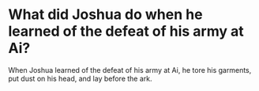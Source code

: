 # What did Joshua do when he learned of the defeat of his army at Ai?

When Joshua learned of the defeat of his army at Ai, he tore his garments, put dust on his head, and lay before the ark.
